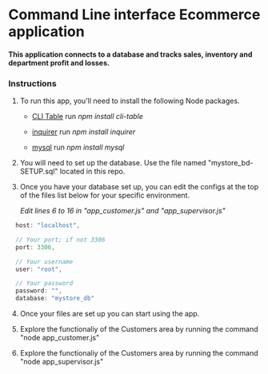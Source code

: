 # Command Line interface Ecommerce application

#### This application connects to a database and tracks sales, inventory and department profit and losses.

### Instructions

1. To run this app, you'll need to install the following Node packages.

   * [CLI Table](https://www.npmjs.com/package/cli-table) run _npm install cli-table_ 
   
   * [inquirer](https://www.npmjs.com/package/inquirer) run _npm install inquirer_ 
   
   * [mysql](https://www.npmjs.com/package/mysql) run _npm install mysql_ 

2. You will need to set up the database. Use the file named "mystore_bd-SETUP.sql" located in this repo.

3. Once you have your database set up, you can edit the configs at the top of the files list below for your specific environment. 

    _Edit lines 6 to 16 in "app_customer.js" and "app_supervisor.js"_

```javascript
  host: "localhost",

  // Your port; if not 3306
  port: 3306,

  // Your username
  user: "root",

  // Your password
  password: "",
  database: "mystore_db"
```

4. Once your files are set up you can start using the app.

5. Explore the functionaliy of the Customers area by running the command "node app_customer.js"

6. Explore the functionaliy of the Customers area by running the command "node app_supervisor.js"

